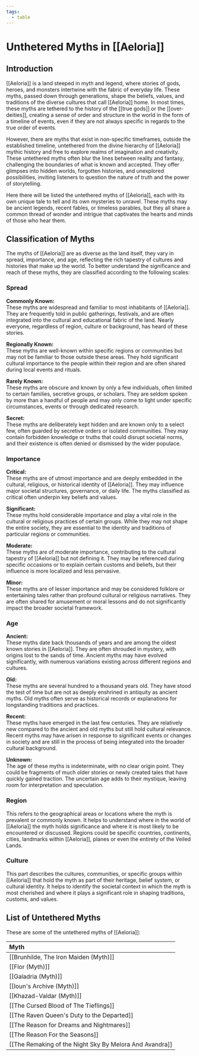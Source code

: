 ```yaml
---
tags:
  - table
---
```

# Unthetered Myths in [[Aeloria]]

## Introduction

[[Aeloria]] is a land steeped in myth and legend, where stories of gods, heroes, and monsters intertwine with the fabric of everyday life. These myths, passed down through generations, shape the beliefs, values, and traditions of the diverse cultures that call [[Aeloria]] home. In most times, these myths are tethered to the history of the [[true gods]] or the [[over-deities]], creating a sense of order and structure in the world in the form of a timeline of events, even if they are not always specific in regards to the true order of events.

However, there are myths that exist in non-specific timeframes, outside the established timeline, untethered from the divine hierarchy of [[Aeloria]] mythic history and free to explore realms of imagination and creativity. These untethered myths often blur the lines between reality and fantasy, challenging the boundaries of what is known and accepted. They offer glimpses into hidden worlds, forgotten histories, and unexplored possibilities, inviting listeners to question the nature of truth and the power of storytelling.

Here there will be listed the untethered myths of [[Aeloria]], each with its own unique tale to tell and its own mysteries to unravel. These myths may be ancient legends, recent fables, or timeless parables, but they all share a common thread of wonder and intrigue that captivates the hearts and minds of those who hear them.

## Classification of Myths

The myths of [[Aeloria]] are as diverse as the land itself, they vary in spread, importance, and age, reflecting the rich tapestry of cultures and histories that make up the world. To better understand the significance and reach of these myths, they are classified according to the following scales:

### Spread

**Commonly Known:**  
These myths are widespread and familiar to most inhabitants of [[Aeloria]]. They are frequently told in public gatherings, festivals, and are often integrated into the cultural and educational fabric of the land. Nearly everyone, regardless of region, culture or background, has heard of these stories.

**Regionally Known:**  
These myths are well-known within specific regions or communities but may not be familiar to those outside these areas. They hold significant cultural importance to the people within their region and are often shared during local events and rituals.

**Rarely Known:**  
These myths are obscure and known by only a few individuals, often limited to certain families, secretive groups, or scholars. They are seldom spoken by more than a handful of people and may only come to light under specific circumstances, events or through dedicated research.

**Secret:**  
These myths are deliberately kept hidden and are known only to a select few, often guarded by secretive orders or isolated communities. They may contain forbidden knowledge or truths that could disrupt societal norms, and their existence is often denied or dismissed by the wider populace.

### Importance

**Critical:**  
These myths are of utmost importance and are deeply embedded in the cultural, religious, or historical identity of [[Aeloria]]. They may influence major societal structures, governance, or daily life. The myths classified as critical often underpin key beliefs and values.

**Significant:**  
These myths hold considerable importance and play a vital role in the cultural or religious practices of certain groups. While they may not shape the entire society, they are essential to the identity and traditions of particular regions or communities.

**Moderate:**  
These myths are of moderate importance, contributing to the cultural tapestry of [[Aeloria]] but not defining it. They may be referenced during specific occasions or to explain certain customs and beliefs, but their influence is more localized and less pervasive.

**Minor:**  
These myths are of lesser importance and may be considered folklore or entertaining tales rather than profound cultural or religious narratives. They are often shared for amusement or moral lessons and do not significantly impact the broader societal framework.

### Age

**Ancient:**  
These myths date back thousands of years and are among the oldest known stories in [[Aeloria]]. They are often shrouded in mystery, with origins lost to the sands of time. Ancient myths may have evolved significantly, with numerous variations existing across different regions and cultures.

**Old:**  
These myths are several hundred to a thousand years old. They have stood the test of time but are not as deeply enshrined in antiquity as ancient myths. Old myths often serve as historical records or explanations for longstanding traditions and practices.

**Recent:**  
These myths have emerged in the last few centuries. They are relatively new compared to the ancient and old myths but still hold cultural relevance. Recent myths may have arisen in response to significant events or changes in society and are still in the process of being integrated into the broader cultural background.

**Unknown:**  
The age of these myths is indeterminate, with no clear origin point. They could be fragments of much older stories or newly created tales that have quickly gained traction. The uncertain age adds to their mystique, leaving room for interpretation and speculation.

### Region
This refers to the geographical areas or locations where the myth is prevalent or commonly known. It helps to understand where in the world of [[Aeloria]] the myth holds significance and where it is most likely to be encountered or discussed. Regions could be specific countries, continents, cities, landmarks within [[Aeloria]], planes or even the entirety of the Veiled Lands.

### Culture
This part describes the cultures, communities, or specific groups within [[Aeloria]] that hold the myth as part of their heritage, belief system, or cultural identity. It helps to identify the societal context in which the myth is most cherished and where it plays a significant role in shaping traditions, customs, and values.


## List of Untethered Myths

These are some of the untethered myths of [[Aeloria]]:

| Myth                                                    |
| :------------------------------------------------------ |
| [[Brunhilde, The Iron Maiden (Myth)]]                   |
| [[Flor (Myth)]]                                         |
| [[Galadria (Myth)]]                                     |
| [[Ioun's Archive (Myth)]]                               |
| [[Khazad-Valdar (Myth)]]                                |
| [[The Cursed Blood of The Tieflings]]                   |
| [[The Raven Queen's Duty to the Departed]]              |
| [[The Reason for Dreams and Nightmares]]                |
| [[The Reason For the Seasons]]                          |
| [[The Remaking of the Night Sky By Melora And Avandra]] |
